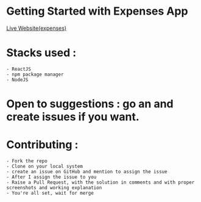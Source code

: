 # Getting Started with Expenses App

[Live Website(expenses)](https://expenses-abhishek.netlify.app/)

# Stacks used : 
    - ReactJS
    - npm package manager
    - NodeJS

# Open to suggestions : go an and create issues if you want.

# Contributing : 
    - Fork the repo
    - Clone on your local system
    - create an issue on GitHub and mention to assign the issue
    - After I assign the issue to you
    - Raise a Pull Request, with the solution in comments and with proper screenshots and working explanation
    - You're all set, wait for merge